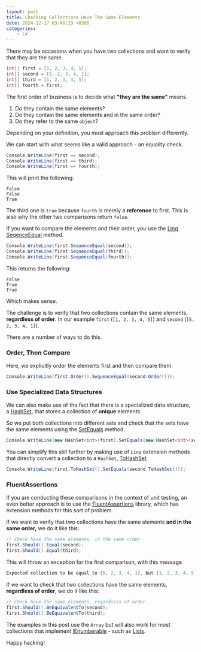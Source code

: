 ```yaml
---
layout: post
title: Checking Collections Have The Same Elements
date: 2024-12-17 03:40:29 +0300
categories:
    - C#
---
```


There may be occasions when you have two collections and want to verify that they are the same.

```csharp
int[] first = [1, 2, 3, 4, 5];
int[] second = [5, 2, 3, 4, 1];
int[] third = [1, 2, 3, 4, 5];
int[] fourth = first;
```

The first order of business is to decide what **"they are the same"** means.

1. Do they contain the same elements?
2. Do they contain the same elements and in the same order?
3. Do they refer to the same `object`?

Depending on your definition, you must approach this problem differently.

We can start with what seems like a valid approach - an equality check.

```csharp
Console.WriteLine(first == second);
Console.WriteLine(first == third);
Console.WriteLine(first == fourth);
```

This will print the following:

```plaintext
False
False
True
```

The third one is `true` because `fourth` is merely a **reference** to first. This is also why the other two comparisons return `false`.

If you want to compare the elements and their order, you use the [Linq](https://learn.microsoft.com/en-us/dotnet/csharp/linq/) [SeqenceEqual](https://learn.microsoft.com/en-us/dotnet/api/system.linq.enumerable.sequenceequal?view=net-9.0) method.

```csharp
Console.WriteLine(first.SequenceEqual(second));
Console.WriteLine(first.SequenceEqual(third));
Console.WriteLine(first.SequenceEqual(fourth));
```

This returns the following:

```plaintext
False
True
True
```

Which makes sense.

The challenge is to verify that two collections contain the same elements, **regardless of order**. In our example `first` (`[1, 2, 3, 4, 5]`) and `second` (`[5, 2, 3, 4, 1]`).

There are a number of ways to do this.

### Order, Then Compare

Here, we explicitly order the elements first and then compare them.

```csharp
Console.WriteLine(first.Order().SequenceEqual(second.Order()));
```

### Use Specialized Data Structures

We can also make use of the fact that there is a specialized data structure, a [HashSet](https://learn.microsoft.com/en-us/dotnet/fundamentals/runtime-libraries/system-collections-generic-hashset%7Bt%7D), that stores a collection of **unique** elements.

So we put both collections into different sets and check that the sets have the same elements using the [SetEquals](https://learn.microsoft.com/en-us/dotnet/api/system.collections.generic.hashset-1.setequals?view=net-9.0) method.

```csharp
Console.WriteLine(new HashSet<int>(first).SetEquals(new HashSet<int>(second)));
```

You can simplify this still further by making use of `Linq` extension methods that directly convert a collection to a `HashSet`, [ToHashSet](https://learn.microsoft.com/en-us/dotnet/api/system.linq.enumerable.tohashset?view=net-9.0)

```csharp
Console.WriteLine(first.ToHashSet().SetEquals(second.ToHashSet()));
```

### FluentAssertions

If you are conducting these comparisons in the context of unit testing, an even better approach is to use the [FluentAssertions](https://fluentassertions.com/) library, which has extension methods for this sort of problem.

If we want to verify that two collections have the same elements **and in the same order,** we do it like this:

```csharp
// Check have the same elements, in the same order
first.Should().Equal(second);
first.Should().Equal(third);
```

This will throw an exception for the first comparison, with this message

```csharp
Expected collection to be equal to {5, 2, 3, 4, 1}, but {1, 2, 3, 4, 5} differs at index 0.
```

If we want to check that two collections have the same elements, **regardless of order**, we do it like this:

```csharp
// Check have the same elements, regardless of order
first.Should().BeEquivalentTo(second);
first.Should().BeEquivalentTo(third);
```

The examples in this post use the `Array` but will also work for most collections that implement [IEnumberable](https://learn.microsoft.com/en-us/dotnet/api/system.collections.generic.ienumerable-1?view=net-9.0) - such as [Lists](https://learn.microsoft.com/en-us/dotnet/api/system.collections.generic.list-1?view=net-9.0).

Happy hacking!